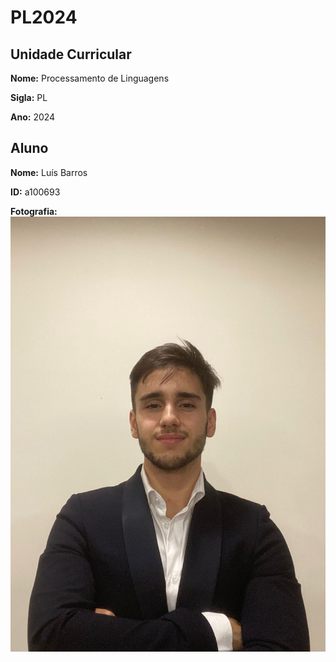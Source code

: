 # PL2024

## Unidade Curricular

**Nome:** Processamento de Linguagens

**Sigla:** PL

**Ano:** 2024

## Aluno

**Nome:** Luís Barros

**ID:** a100693

**Fotografia:**
![Fotografia do aluno](./eu.jpeg)